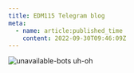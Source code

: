 ```yaml
---
title: EDM115 Telegram blog
meta:
  - name: article:published_time
    content: 2022-09-30T09:46:09Z
---
```


![unavailable-bots](/img/blog/2022/09-30-unavailable-bots.webp)
uh-oh
